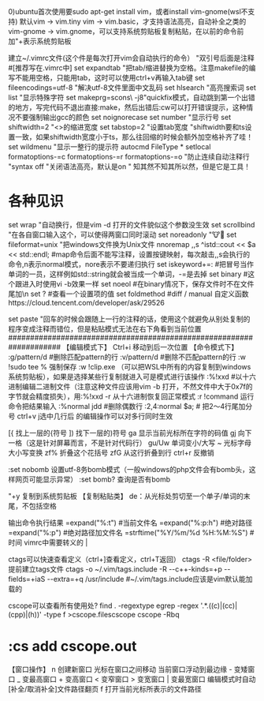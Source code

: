 0)ubuntu首次使用要sudo apt-get install vim，或者install vim-gnome(wsl不支持)
默认vim -> vim.tiny
vim -> vim.basic，才支持语法高亮，自动补全之类的
vim-gnome -> vim.gnome，可以支持系统剪贴板复制粘贴，在以前的命令前加"+表示系统剪贴板

建立~/.vimrc文件(这个件是每次打开vim会自动执行的命令）
"双引号后面是注释
#[推荐写在.vimrc中]
set expandtab "把tab/缩进替换为空格。注意makefile的编写不能用空格，只能用tab，这时可以使用ctrl+v再输入tab键
set fileencodings=utf-8 "解决utf-8文件里面中文乱码
set hlsearch "高亮搜索词
set list "显示特殊字符
set makeprg=scons\ -j8"quickfix模式，自动跳到第一个出错的地方，写完代码不退出直接:make，然后出错后:cw可以打开错误提示，这种情况不要强制输出gcc的颜色
set noignorecase
set number "显示行号
set shiftwidth=2 "<>的缩进宽度
set tabstop=2 "设置tab宽度 "shiftwidth要和ts设置一致，如果shiftwidth宽度小于ts，那么往回缩的时候会额外加空格补齐了哇！
set wildmenu "显示一整行的提示符
autocmd FileType * setlocal formatoptions-=c formatoptions-=r formatoptions-=o "防止连续自动注释行
"syntax off "关闭语法高亮，默认是on
" 知其然不知其所以然，但是它是工具！
# 各种见识
set wrap "自动换行，但是vim -d 打开的文件貌似这个参数没生效
set scrollbind "在各自窗口输入这个，可以使得两窗口同时滚动
set noreadonly "🐮🍺
set fileformat=unix "把windows文件换为Unix文件
nnoremap ,,s ^istd::cout << <ESC>$a << std::endl;<ESC> #map命令后面不能写注释，设置按键映射，每次敲击,,s会执行的命令,n表示normal模式，nore表示不要递归执行
set iskeyword+=: #把冒号当作单词的一员，这样例如std::string就会被当成一个单词，-=是去掉
set binary #这个跟进入时使用vi -b效果一样
set noeol #在binary情况下，保存文件时不在文件尾加\n
set <key>? #查看一个设置项的值
set foldmethod #diff / manual
自定义函数https://cloud.tencent.com/developer/ask/29526

set paste "回车的时候会跟随上一行的注释的话，使用这个就避免从别处复制的程序变成注释而错位，但是粘贴模式无法在右下角看到当前位置
####################################################################
【编辑模式下】
Ctrl+i  移动到后一次位置
【命令模式下】
:g/pattern/d    #删除匹配pattern的行
:v/pattern/d    #删除不匹配pattern的行
:w !sudo tee %      强制保存
:w !clip.exe （可以把WSL中所有的内容复制到windows系统剪贴板），如果是选择某些行复制就进入可是模式进行该操作
:%!xxd  #以十六进制编辑二进制文件（注意这种文件应该用vim -b 打开，不然文件中大于0x7f的字节就会精度损失），用:%!xxd -r 从十六进制恢复回正常模式
:r !command 运行命令把结果输入
:%normal jdd #删除偶数行 :2,4:normal $a; # 把2～4行尾加分号
ctrl+v j选中几行后 的编辑操作可以对多行同时生效

[{ 找上一层的{符号
]) 找下一层的)符号
ga  显示当前光标所在字符的码值
gj 向下一格（这是针对屏幕而言，不是针对代码行）
gu/Uw 单词变小/大写
~ 光标字母大小写变换
zf% 折叠这个花括号
zf<line>G 从这行折叠到<line>行
ctrl+r 反撤销

:set nobomb 设置utf-8务bomb模式（一般windows的php文件会有bomb头，这样网页可能显示异常）
:set bomb?  查询是否有bomb

"+y  复制到系统剪贴板
【复制粘贴类】
de：从光标处剪切至一个单子/单词的末尾，不包括空格

输出命令执行结果
<C-R>=expand("%:t") #当前文件名
<C-R>=expand("%:p:h") #绝对路径
<C-R>=expand("%:p") #绝对路径加文件名
<C-R>=strftime("%Y/%m/%d %H:%M:%S") #时间
vimrc中需要转义的 |

ctags可以快速查看定义（ctrl+]查看定义，ctrl+T返回）
ctags -R <file/folder> 提前建立tags文件
ctags -o ~/.vim/tags.include -R --c++-kinds=+p --fields=+iaS --extra=+q /usr/include #~/.vim/tags.include应该是vim默认能加载的

cscope可以查看所有使用处?
find . -regextype egrep -regex '.*\.((c)|(cc)|(cpp)|(h))' -type f >cscope.filescscope
cscope -Rbq
# :cs add cscope.out

【窗口操作】
<c-w>n 创建新窗口
<c-w><jkhl> 光标在窗口之间移动
<c-w><JKHL> 当前窗口浮动到最边缘
<c-w><num>- 变矮窗口
<c-w><num>_ 变最高窗口
<c-w><num>+ 变高窗口
<c-w><num>< 变窄窗口
<c-w><num>> 变宽窗口
<c-w><num>| 变最宽窗口
<c-x><c-f> 编辑模式时自动[补全/取消补全]文件路径<c-p><c-n>翻页
<c-w>f 打开当前光标所表示的文件路径